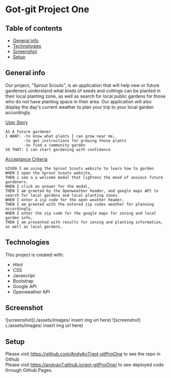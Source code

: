 # Got-git Project One

## Table of contents
* [General info](#general-info)
* [Technologies](#technologies)
* [Screenshot](#Screenshot)
* [Setup](#setup)

## General info
Our project, "Sprout Scouts", is an application that will help new or future gardeners understand what kinds of seeds and cuttings can be planted in their local
planting zone, as well as search for local public gardens for those who do not have planting space in their area. Our application will also display the day's current weather to plan your trip to your local garden accordingly.


<ins>User Story</ins>

```
AS A future gardener
I WANT: -to know what plants I can grow near me,
        -to get instructions for growing those plants
        -to find a community garden
SO THAT: I can start gardening with confidence
```
<ins>Acceptance Criteria</ins>

```
GIVEN I am using the Sprout Scouts website to learn how to garden 
WHEN I open the Sprout Scouts website, 
THEN i see a a welcome modal that lightens the mood of anxious future gardeners.
WHEN I click an answer for the modal, 
THEN I am greeted by the Openweather header, and google maps API to search for local gardens and local planting zones.
WHEN I enter a zip code for the open weather header,
THEN I am greeted with the entered zip codes weather for planning accordingly.
WHEN I enter the zip code for the google maps for zoning and local garden info,
THEN I am presented with results for zoning and planting information, as well as local gardens.

```
	
## Technologies
This project is created with:
* Html
* CSS
* Javascript
* Bootstrap
* Google API
* Openweather API

## Screenshot
![screenshot](./assets/images/ insert img url here)
![screenshot](./assets/images/ insert img url here)

## Setup

Please visit https://github.com/AndyAn7/got-gitProjOne to see the repo in Github
<br/>
Please visit https://andyan7.github.io/got-gitProjOne/ to see deployed code through Github Pages.
